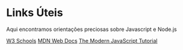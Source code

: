 # Links Úteis

Aqui encontramos orientações preciosas sobre Javascript e Node.js

[W3 Schools](https://www.w3schools.com)
[MDN Web Docs](https://developer.mozilla.org)
[The Modern JavaScript Tutorial](https://javascript.info/) 
